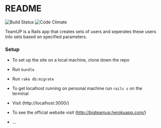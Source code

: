 # README


![Build Status](https://codeship.com/projects/9c9fcfc0-10ce-0135-2078-6a58c802fcf8/status?branch=master)
![Code Climate](https://codeclimate.com/github/bigorbach/teamup.png)

TeamUP is a Rails app that creates sets of users and seperates these users into sets based on specified parameters.

### Setup
* To set up the site on a local machine, clone down the repo
* Run `bundle`
* Run `rake db:migrate`
* To get localhost running on personal machine run `rails s` on the terminal

* Visit (http://localhost:3000/)

* To see the official website visit (http://bigteamup.herokuapp.com/)

* ...
